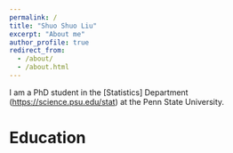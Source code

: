 ```yaml
---
permalink: /
title: "Shuo Shuo Liu"
excerpt: "About me"
author_profile: true
redirect_from: 
  - /about/
  - /about.html
---
```


I am a PhD student in the [Statistics] Department (https://science.psu.edu/stat) at the Penn State University.

Education
======

